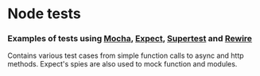 # Node tests

### Examples of tests using [Mocha](https://mochajs.org/), [Expect](https://github.com/mjackson/expect), [Supertest](https://github.com/visionmedia/supertest) and [Rewire](https://github.com/jhnns/rewire)

Contains various test cases from simple function calls to async and http methods. Expect's spies are also used to mock function and modules.
